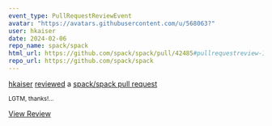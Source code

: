 ```yaml
---
event_type: PullRequestReviewEvent
avatar: "https://avatars.githubusercontent.com/u/568063?"
user: hkaiser
date: 2024-02-06
repo_name: spack/spack
html_url: https://github.com/spack/spack/pull/42485#pullrequestreview-1864056800
repo_url: https://github.com/spack/spack
---
```


<a href='https://github.com/hkaiser' target='_blank'>hkaiser</a> <a href='https://github.com/spack/spack/pull/42485#pullrequestreview-1864056800' target='_blank'>reviewed</a> a <a href='https://github.com/spack/spack/pull/42485' target='_blank'>spack/spack pull request</a>

<small>LGTM, thanks!...</small>

<a href='https://github.com/spack/spack/pull/42485#pullrequestreview-1864056800' target='_blank'>View Review</a>